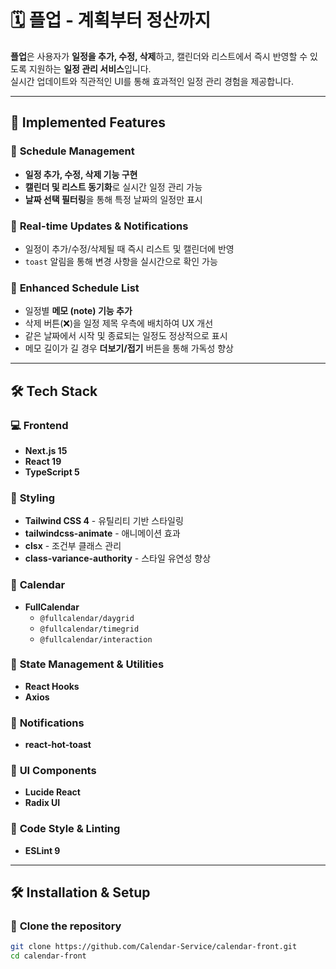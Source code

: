 # 🗓️ **플업 - 계획부터 정산까지**

**플업**은 사용자가 **일정을 추가, 수정, 삭제**하고, 캘린더와 리스트에서 즉시 반영할 수 있도록 지원하는 **일정 관리 서비스**입니다.  
실시간 업데이트와 직관적인 UI를 통해 효과적인 일정 관리 경험을 제공합니다.

---

## 🚀 **Implemented Features**

### 📅 **Schedule Management**
- **일정 추가, 수정, 삭제 기능 구현**
- **캘린더 및 리스트 동기화**로 실시간 일정 관리 가능
- **날짜 선택 필터링**을 통해 특정 날짜의 일정만 표시

### 🔔 **Real-time Updates & Notifications**
- 일정이 추가/수정/삭제될 때 즉시 리스트 및 캘린더에 반영
- `toast` 알림을 통해 변경 사항을 실시간으로 확인 가능

### 📝 **Enhanced Schedule List**
- 일정별 **메모 (note) 기능 추가**
- 삭제 버튼(❌)을 일정 제목 우측에 배치하여 UX 개선
- 같은 날짜에서 시작 및 종료되는 일정도 정상적으로 표시
- 메모 길이가 길 경우 **더보기/접기** 버튼을 통해 가독성 향상

---

## 🛠 **Tech Stack**

### 💻 **Frontend**
- **Next.js 15**
- **React 19**
- **TypeScript 5**

### 💅 **Styling**
- **Tailwind CSS 4** - 유틸리티 기반 스타일링
- **tailwindcss-animate** - 애니메이션 효과
- **clsx** - 조건부 클래스 관리
- **class-variance-authority** - 스타일 유연성 향상

### 📅 **Calendar**
- **FullCalendar**
  - `@fullcalendar/daygrid`
  - `@fullcalendar/timegrid`
  - `@fullcalendar/interaction`

### 🔧 **State Management & Utilities**
- **React Hooks**
- **Axios**

### 🔔 **Notifications**
- **react-hot-toast**

### 📝 **UI Components**
- **Lucide React**
- **Radix UI**

### 📝 **Code Style & Linting**
- **ESLint 9**

---

## 🛠 **Installation & Setup**

### 📂 **Clone the repository**
```bash
git clone https://github.com/Calendar-Service/calendar-front.git
cd calendar-front
